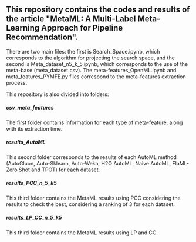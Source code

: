 ## This repository contains the codes and results of the article "MetaML: A Multi-Label Meta-Learning Approach for Pipeline Recommendation".

There are two main files: the first is Search_Space.ipynb, which corresponds to the algorithm for projecting the search space, and the second is Meta_dataset_n5_k_5.ipynb, which corresponds to the use of the meta-base (meta_dataset.csv). The meta-features_OpenML.ipynb and meta_features_PYMFE.py files correspond to the meta-features extraction process.

This repository is also divided into folders: 

##### csv_meta_features
The first folder contains information for each type of meta-feature, along with its extraction time.

##### results_AutoML

This second folder corresponds to the results of each AutoML method (AutoGluon, Auto-Sklearn, Auto-Weka, H2O AutoML, Naive AutoML, FlaML-Zero Shot and TPOT) for each dataset.

##### results_PCC_n_5_k5

This third folder contains the MetaML results using PCC considering the results to check the best, considering a ranking of 3 for each dataset.

##### results_LP_CC_n_5_k5

This third folder contains the MetaML results using LP and CC.
